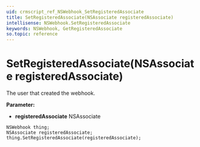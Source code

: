 ```yaml
---
uid: crmscript_ref_NSWebhook_SetRegisteredAssociate
title: SetRegisteredAssociate(NSAssociate registeredAssociate)
intellisense: NSWebhook.SetRegisteredAssociate
keywords: NSWebhook, GetRegisteredAssociate
so.topic: reference
---
```


# SetRegisteredAssociate(NSAssociate registeredAssociate)

The user that created the webhook.

**Parameter:** 
* **registeredAssociate** NSAssociate

```crmscript
NSWebhook thing;
NSAssociate registeredAssociate;
thing.SetRegisteredAssociate(registeredAssociate);
```

